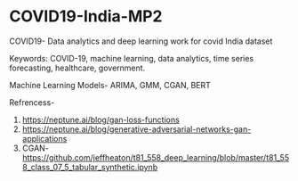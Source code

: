 # COVID19-India-MP2
COVID19- Data analytics and deep learning work for covid India dataset

Keywords: COVID-19, machine learning, data analytics, time series forecasting, healthcare, government.

Machine Learning Models- ARIMA, GMM, CGAN, BERT

Refrencess-
1. https://neptune.ai/blog/gan-loss-functions
2. https://neptune.ai/blog/generative-adversarial-networks-gan-applications
3. CGAN- https://github.com/jeffheaton/t81_558_deep_learning/blob/master/t81_558_class_07_5_tabular_synthetic.ipynb
